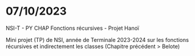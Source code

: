 # 07/10/2023
NSI-T - PY CHAP Fonctions récursives - Projet Hanoï

Mini projet (TP) de NSI, année de Terminale 2023-2024 sur les fonctions récursives et indirectement les classes (Chapitre précédent > Belote)
